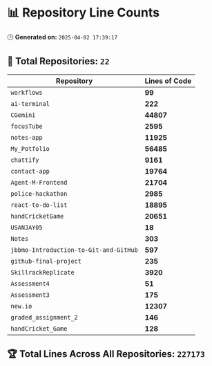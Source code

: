 # 📊 Repository Line Counts
🕒 **Generated on:** `2025-04-02 17:39:17`

## 🔹 **Total Repositories:** `22`

| Repository | Lines of Code |
|------------|--------------|
| `workflows` | **99** |
| `ai-terminal` | **222** |
| `CGemini` | **44807** |
| `focusTube` | **2595** |
| `notes-app` | **11925** |
| `My_Potfolio` | **56485** |
| `chattify` | **9161** |
| `contact-app` | **19764** |
| `Agent-M-Frontend` | **21704** |
| `police-hackathon` | **2985** |
| `react-to-do-list` | **18895** |
| `handCricketGame` | **20651** |
| `USANJAY05` | **18** |
| `Notes` | **303** |
| `jbbmo-Introduction-to-Git-and-GitHub` | **597** |
| `github-final-project` | **235** |
| `SkillrackReplicate` | **3920** |
| `Assessment4` | **51** |
| `Assessment3` | **175** |
| `new.io` | **12307** |
| `graded_assignment_2` | **146** |
| `handCricket_Game` | **128** |

## 🏆 **Total Lines Across All Repositories:** `227173`
